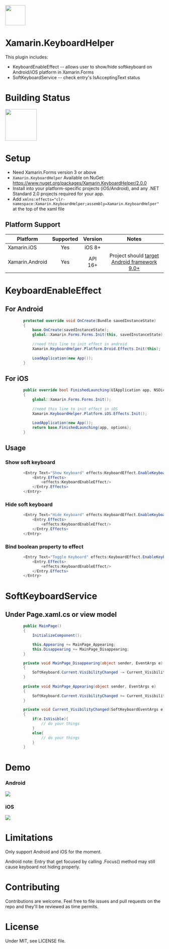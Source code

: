 <img src="Screenshots/icon.png" width="64px" >

# Xamarin.KeyboardHelper

This plugin includes:
- KeyboardEnableEffect -- allows user to show/hide softkeyboard on Android/iOS platform in Xamarin.Forms
- SoftKeyboardService -- check entry's IsAcceptingText status

# Building Status

<img src="https://ci.appveyor.com/api/projects/status/github/masonyc/Xamarin.KeyboardHelper?svg=true" width="100">

# Setup

- Need Xamarin.Forms version 3 or above
- `Xamarin.KeyboardHelper` Available on NuGet: https://www.nuget.org/packages/Xamarin.KeyboardHelper/2.0.0
- Install into your platform-specific projects (iOS/Android), and any .NET Standard 2.0 projects required for your app.
- Add ```
        xmlns:effects="clr-namespace:Xamarin.KeyboardHelper;assembly=Xamarin.KeyboardHelper"  ```at the top of the xaml file 
  
## Platform Support

|Platform|Supported|Version|Notes|
| ------------------- | :-----------: | :------------------: | :------------------: |
|Xamarin.iOS|Yes|iOS 8+| |
|Xamarin.Android|Yes|API 16+|Project should [target Android framework 9.0+](https://docs.microsoft.com/en-us/xamarin/android/app-fundamentals/android-api-levels?tabs=vswin#framework)|    

# KeyboardEnableEffect

## For Android

```csharp
        protected override void OnCreate(Bundle savedInstanceState)
        {
            base.OnCreate(savedInstanceState);
            global::Xamarin.Forms.Forms.Init(this, savedInstanceState);
            
            //need this line to init effect in android
            Xamarin.KeyboardHelper.Platform.Droid.Effects.Init(this);
            
            LoadApplication(new App());
        }
```

## For iOS

```csharp
        public override bool FinishedLaunching(UIApplication app, NSDictionary options)
        {
            global::Xamarin.Forms.Forms.Init();
            
            //need this line to init effect in iOS
            Xamarin.KeyboardHelper.Platform.iOS.Effects.Init();
            
            LoadApplication(new App());
            return base.FinishedLaunching(app, options);
        }
```

## Usage

### Show soft keyboard

```csharp
        <Entry Text="Show Keyboard" effects:KeyboardEffect.EnableKeyboard="True">
            <Entry.Effects>
                <effects:KeyboardEnableEffect/>
            </Entry.Effects>
        </Entry>
```

### Hide soft keyboard

```csharp
        <Entry Text="Hide Keyboard" effects:KeyboardEffect.EnableKeyboard="False">
            <Entry.Effects>
                <effects:KeyboardEnableEffect/>
            </Entry.Effects>
        </Entry>
```

### Bind boolean property to effect

```csharp
        <Entry Text="Toggle Keyboard" effects:KeyboardEffect.EnableKeyboard="{Binding BooleanBinding}">
            <Entry.Effects>
                <effects:KeyboardEnableEffect/>
            </Entry.Effects>
        </Entry>
```

# SoftKeyboardService

## Under Page.xaml.cs or view model 
```csharp
        public MainPage()
        {
            InitializeComponent();

            this.Appearing += MainPage_Appearing;
            this.Disappearing += MainPage_Disappearing;
        }

        private void MainPage_Disappearing(object sender, EventArgs e)
        {
            SoftKeyboard.Current.VisibilityChanged -= Current_VisibilityChanged;
        }
        
        private void MainPage_Appearing(object sender, EventArgs e)
        {
            SoftKeyboard.Current.VisibilityChanged += Current_VisibilityChanged;
        }

        private void Current_VisibilityChanged(SoftKeyboardEventArgs e)
        {
            if(e.IsVisible){
                // do your things
            }
            else{
                // do your things
            }
        }
```

# Demo

### Android

<img src="Screenshots/androidDemo.gif">

### iOS

<img src="Screenshots/iosDemo.gif">

# Limitations

Only support Android and iOS for the moment. 

Android note: Entry that get focused by calling .Focus() method may still cause keyboard not hiding properly.

# Contributing

Contributions are welcome.  Feel free to file issues and pull requests on the repo and they'll be reviewed as time permits.

# License
Under MIT, see LICENSE file.
